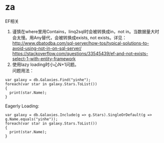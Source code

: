 ﻿# za
EF相关
1. 谨慎在where里用Contains，linq2sql时会被转换成in，not in。当数据量大时会太慢。用Any替代，会被转换成exists, not exists。详见：
http://www.dbatodba.com/sql-server/how-tos/typical-solutions-to-avoid-using-not-in-on-sql-server/
https://stackoverflow.com/questions/33545439/ef-and-not-exists-select-1-with-entity-framework
2. 使用lazy loading时小心N+1问题。\
问题用法：
```
var galaxy = db.Galaxies.Find("yinhe");
foreach(var star in galaxy.Stars.ToList())
{
  print(star.Name);
}
```
Eagerly Loading:
```
var galaxy = db.Galaxies.Include(g => g.Stars).SingleOrDefault(g => g.Name.equals("yinhe"));
foreach(var star in galaxy.Stars.ToList())
{
  print(star.Name);
}
```
